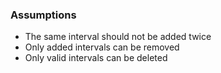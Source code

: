 ### Assumptions

- The same interval should not be added twice
- Only added intervals can be removed
- Only valid intervals can be deleted